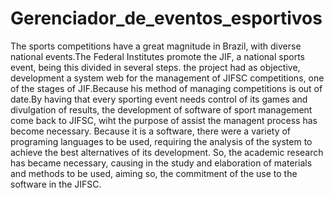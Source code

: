 # Gerenciador_de_eventos_esportivos
The sports competitions have a great magnitude in Brazil, with diverse national events.The Federal Institutes promote the JIF, a national sports event, being this divided in several steps. the project had as objective, development a system web for the management of JIFSC competitions, one of the stages of JIF.Because his method of managing competitions is out of date.By having that every sporting event needs control of its games and divulgation of results, the development of software of sport management come back to JIFSC, wiht the purpose of assist the managent process has become necessary. Because it is a software, there were a variety of programing languages to be used, requiring the analysis of the system to achieve the best alternatives of its development. So, the academic research has became necessary, causing in the study and elaboration of materials and methods to be used, aiming so, the commitment of the use to the software in the JIFSC.
